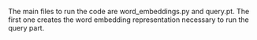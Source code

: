 The main files to run the code are word_embeddings.py and query.pt. 
The first one creates the word embedding representation necessary to run the query part.
